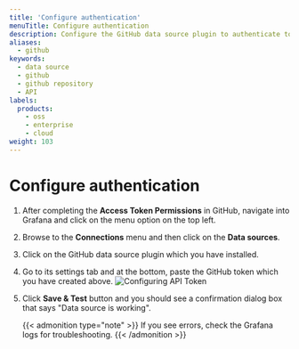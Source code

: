 ```yaml
---
title: 'Configure authentication'
menuTitle: Configure authentication
description: Configure the GitHub data source plugin to authenticate to GitHub.
aliases:
  - github
keywords:
  - data source
  - github
  - github repository
  - API
labels:
  products:
    - oss
    - enterprise
    - cloud
weight: 103
---
```


# Configure authentication

1. After completing the **Access Token Permissions** in GitHub, navigate into Grafana and click on the menu option on the top left.

1. Browse to the **Connections** menu and then click on the **Data sources**.

1. Click on the GitHub data source plugin which you have installed.

1. Go to its settings tab and at the bottom, paste the GitHub token which you have created above.
   ![Configuring API Token](/media/docs/grafana/data-sources/github/github-plugin-confg-token.png)

1. Click **Save & Test** button and you should see a confirmation dialog box that says "Data source is working".

   {{< admonition type="note" >}}
   If you see errors, check the Grafana logs for troubleshooting.
   {{< /admonition >}}
